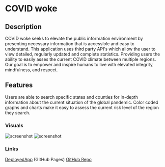 # COVID woke

## Description

COVID woke seeks to elevate the public information environment by presenting necessary information that is accessible and easy to understand. This application uses third party API's which allow the user to view detailed, regularly updated and complete statistics. Providing users the ability to easily asses the current COVID climate between multiple regions. Our goal is to empower and inspire humans to live with elevated integrity, mindfulness, and respect.

## Features

Users are able to search specific states and counties for in-depth information about the current situation of the global pandemic. Color coded graphs and charts make it easy to assess the current risk level of the region they search.

### Visuals

![screenshot](assets/images/covid-woke-landing.png)
![screenshot](assets/images/covid-woke-results.png)

### Links

[DeployedApp](<https://mkotte.github.io/COVIDwoke>) (GitHub Pages)
[GitHub Repo](<https://github.com/mkotte/COVIDwoke>)
